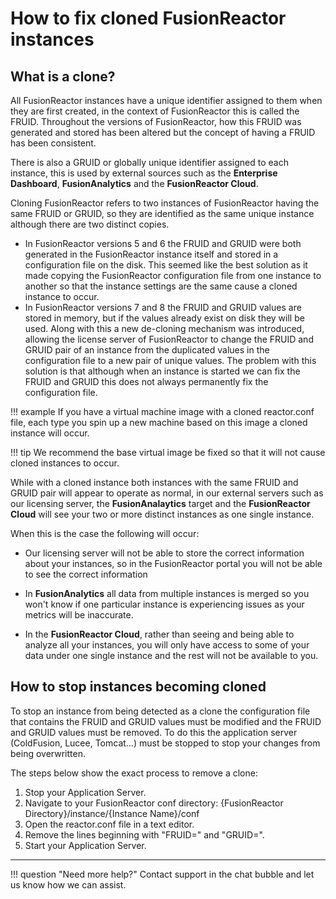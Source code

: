# How to fix cloned FusionReactor instances

## What is a clone?

All FusionReactor instances have a unique identifier assigned to them when they are first created, in the context of FusionReactor this is called the FRUID. Throughout the versions of FusionReactor, how this FRUID was generated and stored has been altered but the concept of having a FRUID has been consistent.

There is also a GRUID or globally unique identifier assigned to each instance, this is used by external sources such as the **Enterprise Dashboard**, **FusionAnalytics** and the **FusionReactor Cloud**.

Cloning FusionReactor refers to two instances of FusionReactor having the same FRUID or GRUID, so they are identified as the same unique instance although there are two distinct copies.

- In FusionReactor versions 5 and 6 the FRUID and GRUID were both generated in the FusionReactor instance itself and stored in a configuration file on the disk. This seemed like the best solution as it made copying the FusionReactor configuration file from one instance to another so that the instance settings are the same cause a cloned instance to occur.
- In FusionReactor versions 7 and 8 the FRUID and GRUID values are stored in memory, but if the values already exist on disk they will be used. Along with this a new de-cloning mechanism was introduced, allowing the license server of FusionReactor to change the FRUID and GRUID pair of an instance from the duplicated values in the configuration file to a new pair of unique values. The problem with this solution is that although when an instance is started we can fix the FRUID and GRUID this does not always permanently fix the configuration file.

!!! example
    If you have a virtual machine image with a cloned reactor.conf file, each type you spin up a new machine based on this image a cloned instance will occur. 
    
!!! tip
    We recommend the base virtual image be fixed so that it will not cause cloned instances to occur.


While with a cloned instance both instances with the same FRUID and GRUID pair will appear to operate as normal, in our external servers such as our licensing server, the **FusionAnalaytics** target and the **FusionReactor Cloud** will see your two or more distinct instances as one single instance.

When this is the case the following will occur:

- Our licensing server will not be able to store the correct information about your instances, so in the FusionReactor portal you will not be able to see the correct information
 
- In **FusionAnalytics** all data from multiple instances is merged so you won't know if one particular instance is experiencing issues as your metrics will be inaccurate.

- In the **FusionReactor Cloud**, rather than seeing and being able to analyze all your instances, you will only have access to some of your data under one single instance and the rest will not be available to you.

## How to stop instances becoming cloned

To stop an instance from being detected as a clone the configuration file that contains the FRUID and GRUID values must be modified and the FRUID and GRUID values must be removed. To do this the application server (ColdFusion, Lucee, Tomcat…) must be stopped to stop your changes from being overwritten.

The steps below show the exact process to remove a clone:

1. Stop your Application Server.
1. Navigate to your FusionReactor conf directory: {FusionReactor Directory}/instance/{Instance Name}/conf
1. Open the reactor.conf file in a text editor.
1. Remove the lines beginning with "FRUID=" and "GRUID=".
1. Start your Application Server.


___

!!! question "Need more help?"
    Contact support in the chat bubble and let us know how we can assist. 